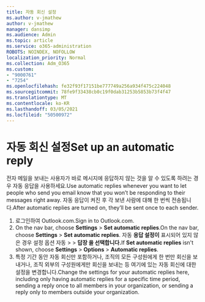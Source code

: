 ```yaml
---
title: 자동 회신 설정
ms.author: v-jmathew
author: v-jmathew
manager: dansimp
ms.audience: Admin
ms.topic: article
ms.service: o365-administration
ROBOTS: NOINDEX, NOFOLLOW
localization_priority: Normal
ms.collection: Adm_O365
ms.custom:
- "9000761"
- "7254"
ms.openlocfilehash: fe32f93f17151be777749a256a934f475c224048
ms.sourcegitcommit: 78fe9f33438cb0c19f0dab31253b5853b73f4f47
ms.translationtype: MT
ms.contentlocale: ko-KR
ms.lasthandoff: 03/05/2021
ms.locfileid: "50500972"
---
```

# <a name="set-up-an-automatic-reply"></a><span data-ttu-id="ce26c-102">자동 회신 설정</span><span class="sxs-lookup"><span data-stu-id="ce26c-102">Set up an automatic reply</span></span>

<span data-ttu-id="ce26c-103">전자 메일을 보내는 사용자가 바로 메시지에 응답하지 않는 것을 알 수 있도록 하려는 경우 자동 응답을 사용하세요.</span><span class="sxs-lookup"><span data-stu-id="ce26c-103">Use automatic replies whenever you want to let people who send you email know that you won’t be responding to their messages right away.</span></span> <span data-ttu-id="ce26c-104">자동 응답이 켜진 후 각 보낸 사람에 대해 한 번씩 전송됩니다.</span><span class="sxs-lookup"><span data-stu-id="ce26c-104">After automatic replies are turned on, they’ll be sent once to each sender.</span></span>

1. <span data-ttu-id="ce26c-105">로그인하여 Outlook.com.</span><span class="sxs-lookup"><span data-stu-id="ce26c-105">Sign in to Outlook.com.</span></span>
2. <span data-ttu-id="ce26c-106">On the nav bar, choose **Settings**  >  **Set automatic replies**.</span><span class="sxs-lookup"><span data-stu-id="ce26c-106">On the nav bar, choose **Settings** > **Set automatic replies**.</span></span> <span data-ttu-id="ce26c-107">자동 **응답 설정이** 표시되어 있지 않은 경우 설정 옵션 자동  >    >  **답장 을 선택합니다.**</span><span class="sxs-lookup"><span data-stu-id="ce26c-107">If **Set automatic replies** isn't shown, choose **Settings** > **Options** > **Automatic replies**.</span></span>
3. <span data-ttu-id="ce26c-108">특정 기간 동안 자동 회신만 포함하거나, 조직의 모든 구성원에게 한 번만 회신을 보내거나, 조직 외부의 구성원에게만 회신을 보내는 등 여기에 있는 자동 회신에 대한 설정을 변경합니다.</span><span class="sxs-lookup"><span data-stu-id="ce26c-108">Change the settings for your automatic replies here, including only having automatic replies for a specific time period, sending a reply once to all members in your organization, or sending a reply only to members outside your organization.</span></span>

